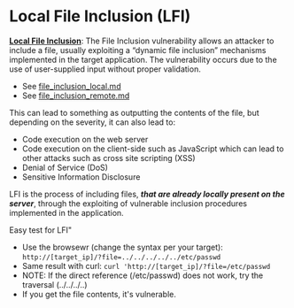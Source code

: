# Local File Inclusion (LFI)

**[Local File Inclusion](https://owasp.org/www-project-web-security-testing-guide/v42/4-Web_Application_Security_Testing/07-Input_Validation_Testing/11.1-Testing_for_Local_File_Inclusion)**: The File Inclusion vulnerability allows an attacker to include a file, usually exploiting a “dynamic file inclusion” mechanisms implemented in the target application. The vulnerability occurs due to the use of user-supplied input without proper validation.
- See [file_inclusion_local.md](05_Vulnerability_Assessment/file_inclusion_local.md)
- See [file_inclusion_remote.md](05_Vulnerability_Assessment/file_inclusion_remote.md)

This can lead to something as outputting the contents of the file, but depending on the severity, it can also lead to:
- Code execution on the web server
- Code execution on the client-side such as JavaScript which can lead to other attacks such as cross site scripting (XSS)
- Denial of Service (DoS)
- Sensitive Information Disclosure

LFI is the process of including files, ***that are already locally present on the server***, through the exploiting of vulnerable inclusion procedures implemented in the application.

Easy test for LFI" 
- Use the browsewr (change the syntax per your target): `http://[target_ip]/?file=../../../../../etc/passwd` 
- Same result with curl: `curl 'http://[target_ip]/?file=/etc/passwd`
- NOTE: If the direct reference (/etc/passwd) does not work, try the traversal (../../../..)
- If you get the file contents, it's vulnerable.


